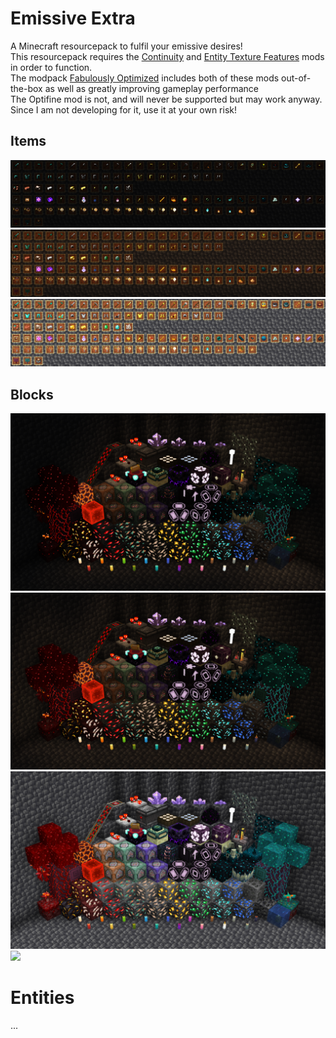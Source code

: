 # Emissive Extra
A Minecraft resourcepack to fulfil your emissive desires!\
This resourcepack requires the [Continuity](https://www.curseforge.com/minecraft/mc-mods/continuity) and [Entity Texture Features](https://www.curseforge.com/minecraft/mc-mods/entity-texture-features-fabric) mods in order to function.\
The modpack [Fabulously Optimized](https://www.curseforge.com/minecraft/modpacks/fabulously-optimized) includes both of these mods out-of-the-box as well as greatly improving gameplay performance\
The Optifine mod is not, and will never be supported but may work anyway. 
Since I am not developing for it, use it at your own risk!

## Items
![](screenshots/items-dark.png)
![](screenshots/items-lowlight.png)
![](screenshots/items-bright.png)

## Blocks

![](screenshots/blocks-dark.png)
![](screenshots/blocks-lowlight.png)
![](screenshots/blocks-bright.png)
![](screenshots/blocks-shaders.png)

# Entities

...
